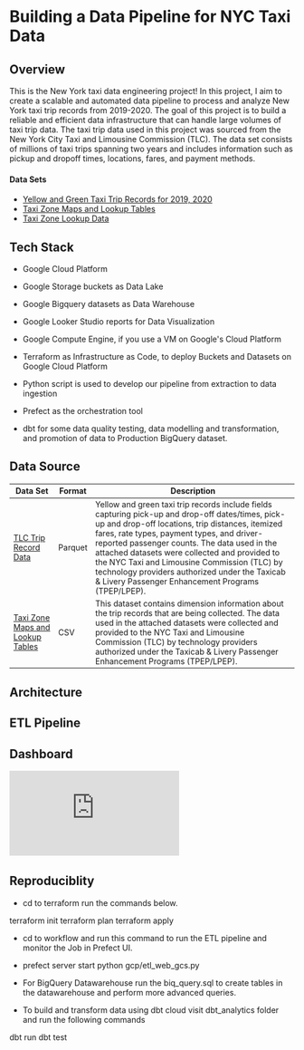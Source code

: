
# Building a Data Pipeline for NYC Taxi Data




## Overview

This is the New York taxi data engineering project! In this project, I aim to create a scalable and automated data pipeline to process and analyze New York taxi trip records from 2019-2020. The goal of this project is to build a reliable and efficient data infrastructure that can handle large volumes of taxi trip data. The taxi trip data used in this project was sourced from the New York City Taxi and Limousine Commission (TLC). The data set consists of millions of taxi trips spanning two years and includes information such as pickup and dropoff times, locations, fares, and payment methods.

#### Data Sets 
* [Yellow and Green Taxi Trip Records for 2019, 2020](https://www1.nyc.gov/site/tlc/about/tlc-trip-record-data.page)
* [Taxi Zone Maps and Lookup Tables](https://www1.nyc.gov/site/tlc/about/tlc-trip-record-data.page)
* [Taxi Zone Lookup Data](https://www1.nyc.gov/site/tlc/about/tlc-trip-record-data.page)

## Tech Stack

* Google Cloud Platform
* Google Storage buckets as Data Lake
* Google Bigquery datasets as Data Warehouse
* Google Looker Studio reports for Data Visualization
* Google Compute Engine, if you use a VM on Google's Cloud Platform

* Terraform as Infrastructure as Code, to deploy Buckets and Datasets on Google Cloud Platform
* Python script is used to develop our pipeline from extraction to data ingestion
* Prefect as the orchestration tool
* dbt for some data quality testing, data modelling and transformation, and promotion of data to Production BigQuery dataset.

## Data Source 

| Data Set | Format | Description |
| ---      | ---    | ---         |
|[TLC Trip Record Data](https://travel.trade.gov/research/reports/i94/historical/2016.html)| Parquet | Yellow and green taxi trip records include fields capturing pick-up and drop-off dates/times, pick-up and drop-off locations, trip distances, itemized fares, rate types, payment types, and driver-reported passenger counts. The data used in the attached datasets were collected and provided to the NYC Taxi and Limousine Commission (TLC) by technology providers authorized under the Taxicab & Livery Passenger Enhancement Programs (TPEP/LPEP).
|[Taxi Zone Maps and Lookup Tables](https://www1.nyc.gov/site/tlc/about/tlc-trip-record-data.page)| CSV | This dataset contains dimension information about the trip records that are being collected. The data used in the attached datasets were collected and provided to the NYC Taxi and Limousine Commission (TLC) by technology providers authorized under the Taxicab & Livery Passenger Enhancement Programs (TPEP/LPEP).|

## Architecture
## ETL Pipeline
## Dashboard
![images](https://github.com/Bashman234/NYC_Taxi-Data-Pipeline/blob/main/images/Trips_analysis_years_2019-2020.pdf)
## Reproduciblity 

* cd to terraform run the commands below.

terraform init
terraform plan
terraform apply

* cd to workflow and run this command to run the ETL pipeline and monitor the Job in Prefect UI.

* prefect server start
python gcp/etl_web_gcs.py 

* For BigQuery Datawarehouse run the biq_query.sql to create tables in the datawarehouse and perform more advanced queries.

* To build and transform data using dbt cloud visit dbt_analytics folder and run the following commands

dbt run
dbt test

